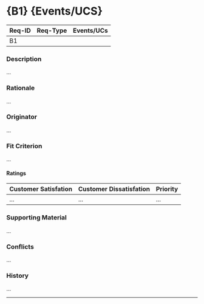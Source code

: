 # {B1} {Events/UCS}

| Req-ID | Req-Type | Events/UCs |
|--------|----------|------------|
| B1     |          |            |

### Description
...

### Rationale
...

### Originator
...

### Fit Criterion
...

#### Ratings
| Customer Satisfation | Customer Dissatisfation | Priority |
|----------------------|-------------------------|----------|
| ...                  | ...                     | ...      |

### Supporting Material
...

### Conflicts
...

### History
...

---

